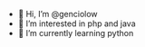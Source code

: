 - 👋 Hi, I’m @genciolow
- 👀 I’m interested in php and java
- 🌱 I’m currently learning python

<!---
genciolow/genciolow is a ✨ special ✨ repository because its `README.md` (this file) appears on your GitHub profile.
You can click the Preview link to take a look at your changes.
--->
